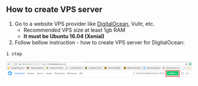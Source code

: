 ## How to create VPS server

1. Go to a website VPS provider like [DigitalOcean](https://m.do.co/c/da2cd5eff34d), Vultr, etc.
   - Recommended VPS size at least 1gb RAM
   - **It must be Ubuntu 16.04 (Xenial)**
2. Follow bellow instruction - how to create VPS server for DigitalOcean:
```
1 step
```
![Alt text](https://github.com/bettexproject/bettexnodescript/blob/master/1.png)
